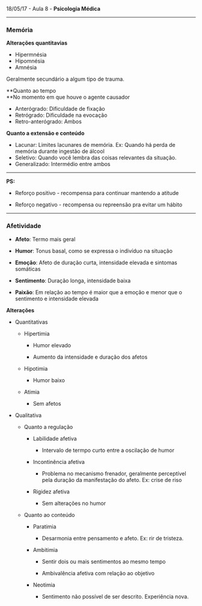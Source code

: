 18/05/17 - Aula 8 - **Psicologia Médica**

---

### Memória

**Alterações quantitavias**

* Hipermnésia
* Hipomnésia
* Amnésia

Geralmente secundário a algum tipo de trauma.

**Quanto ao tempo  
**No momento em que houve o agente causador

* Anterógrado: Dificuldade de fixação
* Retrógrado: Dificuldade na evocação
* Retro-anterógrado: Ambos

**Quanto a extensão e conteúdo**

* Lacunar: Limites lacunares de memória. Ex: Quando há perda de memória durante ingestão de álcool
* Seletivo: Quando você lembra das coisas relevantes da situação.
* Generalizado: Intermédio entre ambos





---

**PS:**

* Reforço positivo - recompensa para continuar mantendo a atitude

* Reforço negativo - recompensa ou repreensão pra evitar um hábito

---

### Afetividade

* **Afeto**: Termo mais geral

* **Humor**: Tonus basal, como se expressa o indivíduo na situação

* **Emoção**: Afeto de duração curta, intensidade elevada e sintomas somáticas

* **Sentimento**: Duração longa, intensidade baixa

* **Paixão**: Em relação ao tempo é maior que a emoção e menor que o sentimento e intensidade elevada

**Alterações**

* Quantitativas

  * Hipertimia

    * Humor elevado

    * Aumento da intensidade e duração dos afetos

  * Hipotimia

    * Humor baixo

  * Atimia

    * Sem afetos

* Qualitativa

  * Quanto a regulação

    * Labilidade afetiva

      * Intervalo de termpo curto entre a oscilação de humor

    * Incontinência afetiva

      * Problema no mecanismo frenador, geralmente perceptível pela duração da manifestação do afeto. Ex: crise de riso

    * Rigidez afetiva

      * Sem alterações no humor

  * Quanto ao conteúdo

    * Paratimia

      * Desarmonia entre pensamento e afeto. Ex: rir de tristeza.

    * Ambitimia

      * Sentir dois ou mais sentimentos ao mesmo tempo

      * Ambivalência afetiva com relação ao objetivo

    * Neotimia

      * Sentimento não possível de ser descrito. Experiência nova.



